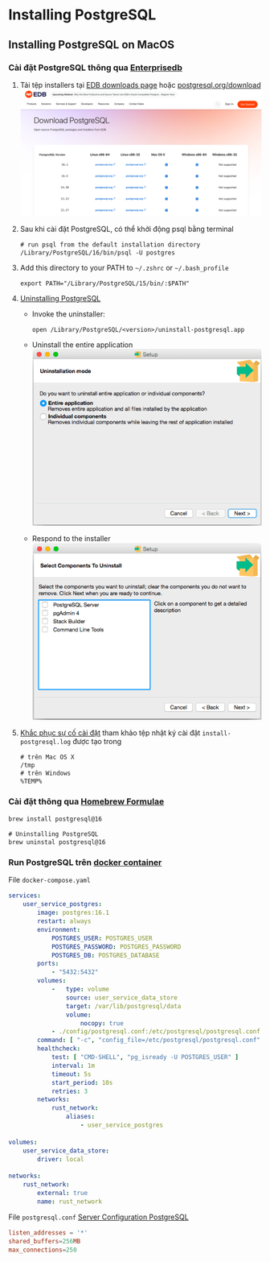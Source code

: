 # Installing PostgreSQL

## Installing PostgreSQL on MacOS

### Cài đặt PostgreSQL thông qua [Enterprisedb](https://www.enterprisedb.com/docs/supported-open-source/postgresql/installing/macos/)

1. Tải tệp installers tại [EDB downloads page](https://www.enterprisedb.com/downloads/postgres-postgresql-downloads) hoặc [postgresql.org/download](https://www.postgresql.org/download/macosx/)
   ![img.png](../../images/database/postgresql/EDB_downloads_page.png)
2. Sau khi cài đặt PostgreSQL, có thể khởi động psql bằng terminal
    ```shell
    # run psql from the default installation directory
    /Library/PostgreSQL/16/bin/psql -U postgres
    ```
3. Add this directory to your PATH to `~/.zshrc` or `~/.bash_profile`
    ```shell
    export PATH="/Library/PostgreSQL/15/bin/:$PATH"
    ```

4. [Uninstalling PostgreSQL](https://www.enterprisedb.com/docs/supported-open-source/postgresql/uninstalling/)
    - Invoke the uninstaller:
      ```shell
      open /Library/PostgreSQL/<version>/uninstall-postgresql.app
      ```

    - Uninstall the entire application
      ![img.png](../../images/database/postgresql/uninstall_mod.png)
    - Respond to the installer
      ![img.png](../../images/database/postgresql/Respond%20to%20the%20installer.png)

5. [Khắc phục sự cố cài đặt](https://www.enterprisedb.com/docs/supported-open-source/postgresql/troubleshooting/)
   tham khảo tệp nhật ký cài đặt `install-postgresql.log` được tạo trong
    ```shell
    # trên Mac OS X
    /tmp
    # trên Windows
    %TEMP%
    ```

### Cài đặt thông qua [Homebrew Formulae](https://formulae.brew.sh/formula/postgresql@16)

```shell
brew install postgresql@16
```

```shell
# Uninstalling PostgreSQL
brew uninstal postgresql@16
```

### Run PostgreSQL trên [docker container](https://hub.docker.com/_/postgres)

File `docker-compose.yaml`

```yaml
services:
    user_service_postgres:
        image: postgres:16.1
        restart: always
        environment:
            POSTGRES_USER: POSTGRES_USER
            POSTGRES_PASSWORD: POSTGRES_PASSWORD
            POSTGRES_DB: POSTGRES_DATABASE
        ports:
            - "5432:5432"
        volumes:
            -   type: volume
                source: user_service_data_store
                target: /var/lib/postgresql/data
                volume:
                    nocopy: true
            - ./config/postgresql.conf:/etc/postgresql/postgresql.conf
        command: [ "-c", "config_file=/etc/postgresql/postgresql.conf" ]
        healthcheck:
            test: [ "CMD-SHELL", "pg_isready -U POSTGRES_USER" ]
            interval: 1m
            timeout: 5s
            start_period: 10s
            retries: 3
        networks:
            rust_network:
                aliases:
                    - user_service_postgres

volumes:
    user_service_data_store:
        driver: local

networks:
    rust_network:
        external: true
        name: rust_network
```

File `postgresql.conf` [Server Configuration PostgreSQL](https://www.postgresql.org/docs/current/runtime-config.html)

```conf
listen_addresses = '*'
shared_buffers=256MB
max_connections=250
```